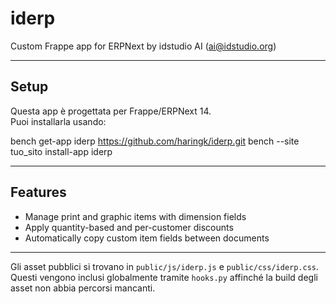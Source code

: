 # iderp

Custom Frappe app for ERPNext by idstudio AI (ai@idstudio.org)

---

## Setup

Questa app è progettata per Frappe/ERPNext 14.  
Puoi installarla usando:

bench get-app iderp https://github.com/haringk/iderp.git
bench --site tuo_sito install-app iderp

---

## Features

- Manage print and graphic items with dimension fields
- Apply quantity-based and per-customer discounts
- Automatically copy custom item fields between documents

---

Gli asset pubblici si trovano in `public/js/iderp.js` e `public/css/iderp.css`.
Questi vengono inclusi globalmente tramite `hooks.py` affinché la build degli asset
non abbia percorsi mancanti.
